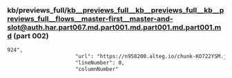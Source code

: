 ### kb/previews_full/kb__previews_full__kb__previews_full__kb__previews_full__flows__master-first__master-and-slot@auth.har.part067.md.part001.md.part001.md.part001.md (part 002)

```md
924",
                      "url": "https://n958200.alteg.io/chunk-KO722YSM.js",
                      "lineNumber": 0,
                      "columnNumber"
```

```
